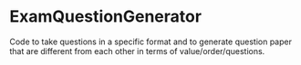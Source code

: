 # ExamQuestionGenerator
Code to take questions in a specific format and to generate question paper that are different from each other in terms of value/order/questions.
